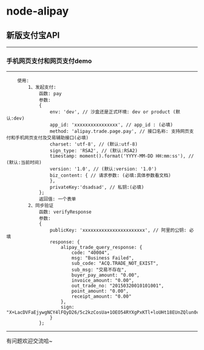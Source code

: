 # node-alipay

## 新版支付宝API

****************************************************************************************

### 手机网页支付和网页支付demo

****************************************************************************************
```
	使用:
		1、发起支付:
			函数: pay
			参数:
			{
				env: 'dev', // 沙盒还是正式环境: dev or product (默认:dev)
				app_id: 'xxxxxxxxxxxxxxxx', // app_id : (必填)
				method: 'alipay.trade.page.pay', // 接口名称: 支持网页支付和手机网页支付及交易辅助接口(必填)
				charset: 'utf-8', // (默认:utf-8)
				sign_type: 'RSA2', // (默认:RSA2)
				timestamp: moment().format('YYYY-MM-DD HH:mm:ss'), // (默认:当前时间)
				version: '1.0', // (默认:version: '1.0')
				biz_content: { // 请求参数: (必填:具体参数看文档)
				},
				privateKey:'dsadsad', // 私钥:(必填)
			};
			返回值: 一个表单
		2、同步验证
			函数: verifyResponse
			参数: 
			{
				publicKey: 'xxxxxxxxxxxxxxxxxxxxxxx', // 阿里的公钥: 必填
				response: { 
					alipay_trade_query_response: {
						code: "40004",
						msg: "Business Failed",
						sub_code: "ACQ.TRADE_NOT_EXIST",
						sub_msg: "交易不存在",
						buyer_pay_amount: "0.00",
						invoice_amount: "0.00",
						out_trade_no: "20150320010101001",
						point_amount: "0.00",
						receipt_amount: "0.00"
					},
					sign: "X+LacDVFaEjywgNCY4lFQyD26/5c2kzCosUa+1OEO54RYXgPxKTl+loUHt18EUnZQlun0csVK3NTMx7QTWddN1PiMlLHIcUaYSOj6KkhGfUkFLfIgQYlwhUGmkswNvw+VhaLraE/cDFLif1hLCpdEA1qB9rEwzvDbH1DEB7TWb1WfFGc7T+YLQW+pTDj8qSY37zw38fgemzGFiAzMuPKEp9esnyCWDGtz4LlzCTaRGHU8AIj52v8mK1vH+t+zKb128bNkdAZJEIDSKdpkl+KWXLaMrLpR0IqGSsLU/FyXSz2Wrd7PE4ys84hfErxDVlS7X6W7sELXcS1a5eao2dfUg=="
				}
			};

```
****************************************************************************************
有问题欢迎交流哈~
